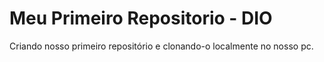 # Meu Primeiro Repositorio - DIO

Criando nosso primeiro repositório e clonando-o localmente no nosso pc.
